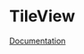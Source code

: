 <h1>TileView</h1>

<a href="http://moagrius.github.io/TileView/index.html?com/qozix/tileview/TileView.html" target="_blank">Documentation</a>

